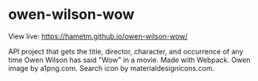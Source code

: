 # owen-wilson-wow
View live: https://hametm.github.io/owen-wilson-wow/

API project that gets the title, director, character, and occurrence of any time Owen Wilson has said "Wow" in a movie. Made with Webpack.
Owen image by a1png.com.
Search icon by materialdesignicons.com.